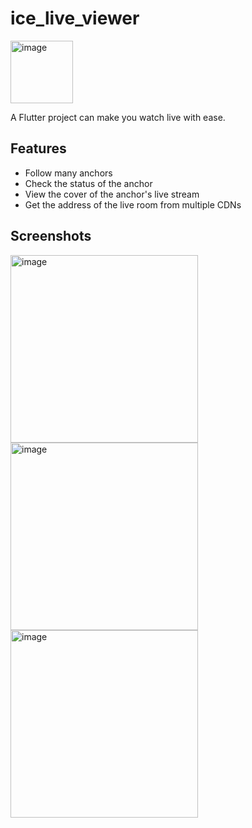 # ice_live_viewer

<img width="100" alt="image" src="https://user-images.githubusercontent.com/16839488/159170616-6633b2c9-0b33-4dd1-9de4-b73b9d70eca4.png">


A Flutter project can make you watch live with ease.

## Features

- Follow many anchors
- Check the status of the anchor
- View the cover of the anchor's live stream
- Get the address of the live room from multiple CDNs

## Screenshots

<img width="300" alt="image" src="https://user-images.githubusercontent.com/16839488/159170008-34a1d3c5-384e-44db-ba5b-bcc93f0971dc.png">
<img width="300" alt="image" src="https://user-images.githubusercontent.com/16839488/159170026-6d8a9f09-fa18-42cf-ba2f-f845a01154d3.png">
<img width="300" alt="image" src="https://user-images.githubusercontent.com/16839488/159889152-d6604837-377c-41c8-a7e4-6d6130e789a2.png">

